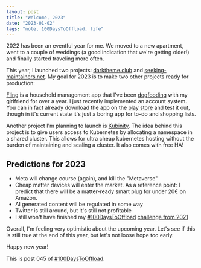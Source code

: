```yaml
---
layout: post
title: "Welcome, 2023"
date: "2023-01-02"
tags: "note, 100DaysToOffload, life"
---
```


2022 has been an eventful year for me. We moved to a new apartment, went to a
couple of weddings (a good indication that we're getting older!) and finally
started traveling more often.

This year, I launched two projects: [darktheme.club](https://darktheme.club) and
[seeking-maintainers.net](https://seeking-maintainers.net). My goal for 2023 is
to make two other projects ready for production:

[Fling](https://github.com/garritfra/fling) is a household management app that
I've been [dogfooding](https://en.wikipedia.org/wiki/Eating_your_own_dog_food)
with my girlfriend for over a year. I just recently implemented an account
system. You can in fact already download the app on the [play
store](https://play.google.com/store/apps/details?id=de.garritfra.fling) and
test it out, though in it's current state it's just a boring app for to-do and
shopping lists.

Another project I'm planning to launch is
[Kubinity](https://docs.kubinity.com/). The idea behind this project is to give
users access to Kubernetes by allocating a namespace in a shared cluster. This
allows for ultra cheap kubernetes hosting without the burden of maintaining and
scaling a cluster. It also comes with free HA!

## Predictions for 2023

- Meta will change course (again), and kill the "Metaverse"
- Cheap matter devices will enter the market. As a reference point: I predict
that there will be a matter-ready smart plug for under 20€ on Amazon.
- AI generated content will be regulated in some way
- Twitter is still around, but it's still not profitable
- I still won't have finished my
[#100DaysToOffload]([/posts/2021-01-11-100daystooffload](https://100daystooffload.com/))
[challenge from 2021](/posts/2021-01-11-100daystooffload)

Overall, I'm feeling very optimistic about the upcoming year. Let's see if this
is still true at the end of this year, but let's not loose hope too early.

Happy new year!

This is post 045 of [#100DaysToOffload](https://100daystooffload.com/).
